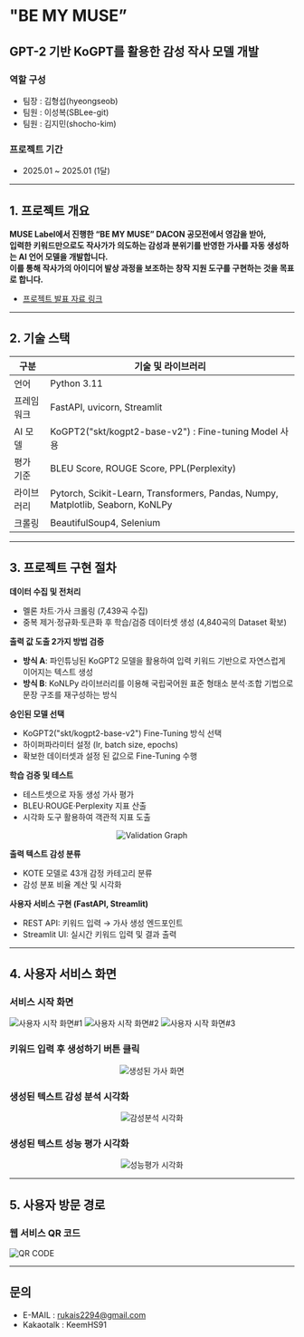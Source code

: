 # "BE MY MUSE”
## GPT-2 기반 KoGPT를 활용한 감성 작사 모델 개발

### **역할 구성**
- 팀장 : 김형섭(hyeongseob)
- 팀원 : 이성복(SBLee-git)
- 팀원 : 김지민(shocho-kim)

### **프로젝트 기간**
- 2025.01 ~ 2025.01 (1달)

---

## 1. 프로젝트 개요

**MUSE Label에서 진행한 “BE MY MUSE” DACON 공모전에서 영감을 받아,**  
**입력한 키워드만으로도 작사가가 의도하는 감성과 분위기를 반영한 가사를 자동 생성하는 AI 언어 모델을 개발합니다.**  
**이를 통해 작사가의 아이디어 발상 과정을 보조하는 창작 지원 도구를 구현하는 것을 목표로 합니다.**  

- <a href="https://www.canva.com/design/DAGd1CW20wA/MfQJQDQdldA8Qs6XvhyuLg/edit?utm_content=DAGd1CW20wA&utm_campaign=designshare&utm_medium=link2&utm_source=sharebutton"> 프로젝트 발표 자료 링크 </a>

---

## 2. 기술 스택
| 구분    | 기술 및 라이브러리          |
|------------|-------------------------------------------|
| 언어    | Python 3.11             |
| 프레임워크 | FastAPI, uvicorn, Streamlit         |
| AI 모델   | KoGPT2("skt/kogpt2-base-v2") : Fine-tuning Model 사용|
| 평가 기준  | BLEU Score, ROUGE Score, PPL(Perplexity)  | 
| 라이브러리  | Pytorch, Scikit-Learn, Transformers, Pandas, Numpy, Matplotlib, Seaborn, KoNLPy  |
| 크롤링   | BeautifulSoup4, Selenium    |

---

## 3. 프로젝트 구현 절차

**데이터 수집 및 전처리**  
- 멜론 차트·가사 크롤링 (7,439곡 수집)
- 중복 제거·정규화·토큰화 후 학습/검증 데이터셋 생성 (4,840곡의 Dataset 확보)

**출력 값 도출 2가지 방법 검증**    
- **방식 A**: 파인튜닝된 KoGPT2 모델을 활용하여 입력 키워드 기반으로 자연스럽게 이어지는 텍스트 생성  
- **방식 B**: KoNLPy 라이브러리를 이용해 국립국어원 표준 형태소 분석·조합 기법으로 문장 구조를 재구성하는 방식

**승인된 모델 선택**  
- KoGPT2("skt/kogpt2-base-v2") Fine-Tuning 방식 선택
- 하이퍼파라미터 설정 (lr, batch size, epochs)  
- 확보한 데이터셋과 설정 된 값으로 Fine-Tuning 수행 

**학습 검증 및 테스트**  
- 테스트셋으로 자동 생성 가사 평가  
- BLEU·ROUGE·Perplexity 지표 산출
- 시각화 도구 활용하여 객관적 지표 도출
<p align="center">
  <img src="/assets/validation_image.png" alt="Validation Graph">
</p>

**출력 텍스트 감성 분류**  
- KOTE 모델로 43개 감정 카테고리 분류  
- 감성 분포 비율 계산 및 시각화

**사용자 서비스 구현 (FastAPI, Streamlit)**  
- REST API: 키워드 입력 → 가사 생성 엔드포인트  
- Streamlit UI: 실시간 키워드 입력 및 결과 출력  
  
---

## 4. 사용자 서비스 화면
### 서비스 시작 화면
![사용자 시작 화면#1](assets/image_0.png)
![사용자 시작 화면#2](assets/image_1.png)
![사용자 시작 화면#3](assets/image_2.png)

### 키워드 입력 후 생성하기 버튼 클릭
<p align="center">
  <img src="/assets/image_3.png" alt="생성된 가사 화면">
</p>
 
### 생성된 텍스트 감성 분석 시각화
<p align="center">
  <img src="/assets/image_4.png" alt="감성분석 시각화">
</p>

### 생성된 텍스트 성능 평가 시각화
<p align="center">
  <img src="/assets/image_5.png" alt="성능평가 시각화">
</p>

---

## 5. 사용자 방문 경로
### 웹 서비스 QR 코드  
![QR CODE](assets/qrcode_image.png) 

---

## 문의
- E-MAIL : rukais2294@gmail.com
- Kakaotalk : KeemHS91
